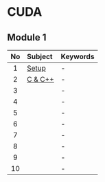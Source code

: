 # CUDA


## Module 1
|No|Subject|Keywords|
|:-:|:-|:-|
| 1|[Setup](./notes/01.md)|- |
| 2|[C & C++](./notes/02.md)|- |
| 3|[]()|- |
| 4|[]()|- |
| 5|[]()|- |
| 6|[]()|- |
| 7|[]()|- |
| 8|[]()|- |
| 9|[]()|- |
|10|[]()|- |